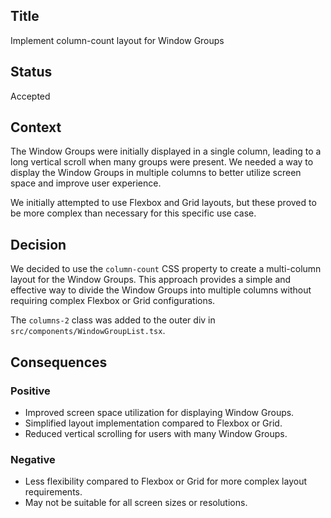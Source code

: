 ## Title

Implement column-count layout for Window Groups

## Status

Accepted

## Context

The Window Groups were initially displayed in a single column, leading to a long vertical scroll when many groups were present. We needed a way to display the Window Groups in multiple columns to better utilize screen space and improve user experience.

We initially attempted to use Flexbox and Grid layouts, but these proved to be more complex than necessary for this specific use case.

## Decision

We decided to use the `column-count` CSS property to create a multi-column layout for the Window Groups. This approach provides a simple and effective way to divide the Window Groups into multiple columns without requiring complex Flexbox or Grid configurations.

The `columns-2` class was added to the outer div in `src/components/WindowGroupList.tsx`.

## Consequences

### Positive

- Improved screen space utilization for displaying Window Groups.
- Simplified layout implementation compared to Flexbox or Grid.
- Reduced vertical scrolling for users with many Window Groups.

### Negative

- Less flexibility compared to Flexbox or Grid for more complex layout requirements.
- May not be suitable for all screen sizes or resolutions.
